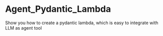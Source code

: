 # Agent_Pydantic_Lambda

Show you how to create a pydantic lambda, which is easy to integrate with LLM as agent tool


